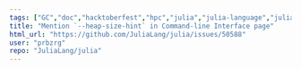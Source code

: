 ```yaml
---
tags: ["GC","doc","hacktoberfest","hpc","julia","julia-language","julialang","machine-learning","numerical","programming-language","science","scientific"]
title: "Mention `--heap-size-hint` in Command-line Interface page"
html_url: "https://github.com/JuliaLang/julia/issues/50588"
user: "prbzrg"
repo: "JuliaLang/julia"
---
```


